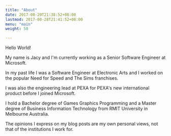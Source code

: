 ```yaml
---
title: "About"
date: 2017-08-20T21:38:52+08:00
lastmod: 2017-08-28T21:41:52+08:00
menu: "main"
weight: 50

---
```


Hello World!

My name is Jacy and I'm currently working as a Senior Software Engineer at Microsoft.

In my past life I was a Software Engineer at Electronic Arts and I worked on the popular Need for Speed and The Sims franchises.

I was also the engineering lead at PEXA for PEXA's new international product before I joined Microsoft.

I hold a Bachelor degree of Games Graphics Programming and a Master degree of Business Information Technology from RMIT University in Melbourne Australia.

The opinions I express on my blog posts are my own personal views, not that of the institutions I work for.